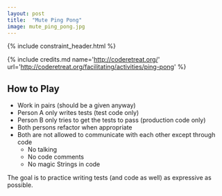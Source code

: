 ```yaml
---
layout: post
title:  "Mute Ping Pong"
image: mute_ping_pong.jpg
---
```


{% include constraint_header.html %}

{% include credits.md name='http://coderetreat.org/' url='http://coderetreat.org/facilitating/activities/ping-pong' %}

## How to Play

* Work in pairs (should be a given anyway) 
* Person A only writes tests (test code only)
* Person B only tries to get the tests to pass (production code only)
* Both persons refactor when appropriate
* Both are not allowed to communicate with each other except through code
  * No talking
  * No code comments
  * No magic Strings in code


The goal is to practice writing tests (and code as well) as expressive
as possible.
